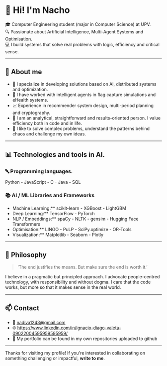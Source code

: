 # 👋 Hi! I'm Nacho  

🎓 Computer Engineering student (major in Computer Science) at UPV.  
🔍 Passionate about Artificial Intelligence, Multi-Agent Systems and Optimisation.  
💻 I build systems that solve real problems with logic, efficiency and critical sense.  

---

## 🚀 About me

- 🤖 I specialize in developing solutions based on AI, distributed systems and optimization.
- 🧠 I have worked with intelligent agents in flag capture simulations and eHealth systems.
- 📈 Experience in recommender system design, multi-period planning and cryptography.
- 🔬 I am an analytical, straightforward and results-oriented person. I value efficiency both in code and in life.
- 🧩 I like to solve complex problems, understand the patterns behind chaos and challenge my own ideas.

---

## 📊 Technologies and tools in AI.

### 🔤 Programming languages.  
Python - JavaScript - C - Java - SQL

### 📚 AI / ML Libraries and Frameworks  
- Machine Learning:** scikit-learn - XGBoost - LightGBM  
- Deep Learning:** TensorFlow - PyTorch 
- NLP / Embeddings:** spaCy - NLTK - gensim - Hugging Face Transformers  
- Optimisation:** LINGO - PuLP - SciPy.optimize - OR-Tools  
- Visualization:** Matplotlib - Seaborn - Plotly  

---

## 🧠 Philosophy

> ‘The end justifies the means. But make sure the end is worth it.’

I believe in a pragmatic but principled approach. I advocate people-centred technology, with responsibility and without dogma. I care that the code works, but more so that it makes sense in the real world.

---

## 📫 Contact

- 📧 nadiva1243@gmail.com  
- 🌐 https://www.linkedin.com/in/ignacio-diago-valeta-09022004595959595959/  
- 📂 My portfolio can be found in my own repositories uploaded to github

---

Thanks for visiting my profile! If you're interested in collaborating on something challenging or impactful, **write to me**.
